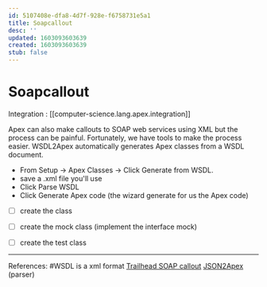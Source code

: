 ```yaml
---
id: 5107408e-dfa8-4d7f-928e-f6758731e5a1
title: Soapcallout
desc: ''
updated: 1603093603639
created: 1603093603639
stub: false
---
```

# Soapcallout

Integration : [[computer-science.lang.apex.integration]]

Apex can also make callouts to SOAP web services using XML but the process can be painful.
Fortunately, we have tools to make the process easier.
WSDL2Apex automatically generates Apex classes from a WSDL document. 

- From Setup -> Apex Classes -> Click Generate from WSDL.
- save a .xml file you'll use
- Click Parse WSDL
- Click Generate Apex code (the wizard generate for us the Apex code)

- [ ] create the class
- [ ] create the mock class (implement the interface mock)
- [ ] create the test class 


---

References:
#WSDL is a xml format
[Trailhead SOAP callout](https://trailhead.salesforce.com/content/learn/modules/apex_integration_services/apex_integration_soap_callouts)
[JSON2Apex](https://json2apex.herokuapp.com/) (parser)
